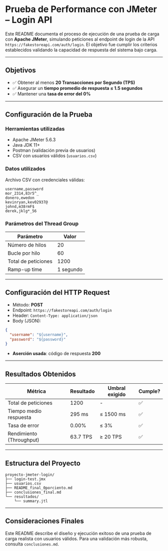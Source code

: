 # Prueba de Performance con JMeter – Login API 

Este README documenta el proceso de ejecución de una prueba de carga con **Apache JMeter**, simulando peticiones al endpoint de login de la API `https://fakestoreapi.com/auth/login`. El objetivo fue cumplir los criterios establecidos validando la capacidad de respuesta del sistema bajo carga.

---

## Objetivos

- ✅ Obtener al menos **20 Transacciones por Segundo (TPS)**
- ✅ Asegurar un **tiempo promedio de respuesta ≤ 1.5 segundos**
- ✅ Mantener una **tasa de error del 0%**

---

## Configuración de la Prueba

### Herramientas utilizadas

- Apache JMeter 5.6.3
- Java JDK 11+
- Postman (validación previa de usuarios)
- CSV con usuarios válidos (`usuarios.csv`)

### Datos utilizados

Archivo CSV con credenciales válidas:

```csv
username,password
mor_2314,83r5^_
donero,ewedon
kevinryan,kev02937@
johnd,m38rmF$
derek,jklg*_56
```

### Parámetros del Thread Group

| Parámetro             | Valor    |
|-----------------------|----------|
| Número de hilos       | 20       |
| Bucle por hilo        | 60       |
| Total de peticiones   | 1200     |
| Ramp-up time          | 1 segundo |

---

## Configuración del HTTP Request

- Método: **POST**
- Endpoint: `https://fakestoreapi.com/auth/login`
- Header: `Content-Type: application/json`
- Body (JSON):

```json
{
  "username": "${username}",
  "password": "${password}"
}
```

- **Aserción usada**: código de respuesta **200**

---

## Resultados Obtenidos

| Métrica                  | Resultado     | Umbral exigido      | Cumple? |
|--------------------------|---------------|----------------------|-----------|
| Total de peticiones      | 1200          | -                    | ✅        |
| Tiempo medio respuesta   | 295 ms        | ≤ 1500 ms            | ✅        |
| Tasa de error            | 0.00%         | ≤ 3%                 | ✅        |
| Rendimiento (Throughput) | 63.7 TPS      | ≥ 20 TPS             | ✅        |

---

## Estructura del Proyecto

```
proyecto-jmeter-login/
├── login-test.jmx
├── usuarios.csv
├── README_final_0porciento.md
├── conclusiones_final.md
└── resultados/
    └── summary.jtl
```

---

## Consideraciones Finales

Este README describe el diseño y ejecución exitoso de una prueba de carga realista con usuarios válidos. Para una validación más robusta, consulta `conclusiones.md`.
